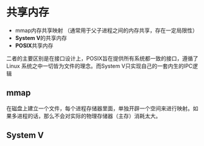 # 共享内存

- mmap内存共享映射 （通常用于父子进程之间的内存共享，存在一定局限性）
- **System V**的共享内存
- **POSIX**共享内存

二者的主要区别是在接口设计上，POSIX旨在提供所有系统都一致的接口，遵循了 Linux 系统之中一切皆为文件的理念。而System V只实现自己的一套内生的IPC逻辑

## mmap

在磁盘上建立一个文件，每个进程存储器里面，单独开辟一个空间来进行映射。如果多进程的话，那么不会对实际的物理存储器（主存）消耗太大。



## **System V**

